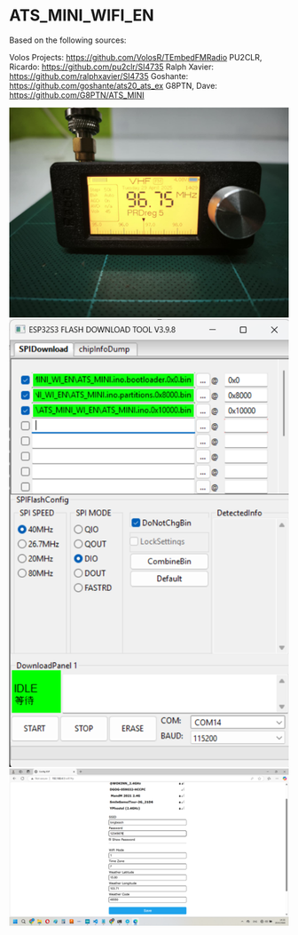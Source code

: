 # ATS_MINI_WIFI_EN

Based on the following sources:

Volos Projects: https://github.com/VolosR/TEmbedFMRadio
PU2CLR, Ricardo: https://github.com/pu2clr/SI4735
Ralph Xavier: https://github.com/ralphxavier/SI4735
Goshante: https://github.com/goshante/ats20_ats_ex
G8PTN, Dave: https://github.com/G8PTN/ATS_MINI

![Diagram](ATS_MINI_WI_EN/Image/34ef7bfe-f27f-46ac-9e6d-8464b53bf91a.jpg)
![Diagram](ATS_MINI_WI_EN/Image/2.png)
![Diagram](ATS_MINI_WI_EN/Image/3.png)

